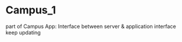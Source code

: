 # Campus_1
part of Campus App: Interface between server &amp; application interface  
keep updating
